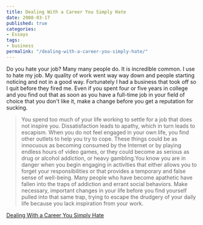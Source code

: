 ```yaml
---
title: Dealing With a Career You Simply Hate
date: 2008-03-17
published: true
categories:
- Essays
tags:
- business
permalink: "/dealing-with-a-career-you-simply-hate/"
---
```

Do you hate your job? Many many people do. It is incredible common. I use to hate my job. My quality of work went way way down and people starting noticing and not in a good way. Fortunately I had a business that took off so I quit before they fired me. Even if you spent four or five years in college and you find out that as soon as you have a full-time job in your field of choice that you don't like it, make a change before you get a reputation for sucking.
<blockquote><p> You spend too much of your life working to settle for a job that does not inspire you. Dissatisfaction leads to apathy, which in turn leads to escapism. When you do not feel engaged in your own life, you find other outlets to help you try to cope. These things could be as innocuous as becoming consumed by the Internet or by playing endless hours of video games, or they could become as serious as drug or alcohol addiction, or heavy gambling.You know you are in danger when you begin engaging in activities that either allows you to forget your responsibilities or that provides a temporary and false sense of well-being. Many people who have become apathetic have fallen into the traps of addiction and errant social behaviors. Make necessary, important changes in your life before you find yourself pulled into that same trap, trying to escape the drudgery of your daily life because you lack inspiration from your work.</blockquote>
<p><a href="http://www.dumblittleman.com/2008/03/dealing-with-career-you-simply-hate.html" rel="nofollow">Dealing With a Career You Simply Hate</a></p>
